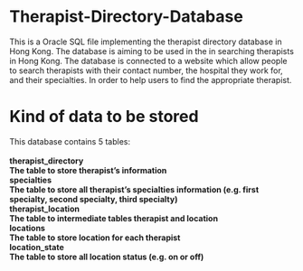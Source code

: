 # Therapist-Directory-Database
This is a Oracle SQL file implementing the therapist directory database in Hong Kong. The database is aiming to be used in the in searching therapists in Hong Kong. The database is connected to a website which allow people to search therapists with their contact number, the hospital they work for, and their specialties. In order to help users to find the appropriate therapist.

# Kind of data to be stored 
This database contains 5 tables: <br/><br/>
<b>therapist_directory<b/> <br/>
The table to store therapist’s information <br/>
<b>specialties<b/> <br/>
The table to store all therapist’s specialties information (e.g. first specialty, second specialty, third specialty) <br/>
<b>therapist_location<b/> <br/>
The table to intermediate tables therapist and location <br/>
<b>locations<b/> <br/>
The table to store location for each therapist <br/>
<b>location_state<b/> <br/>
The table to store all location status (e.g. on or off) <br/>

